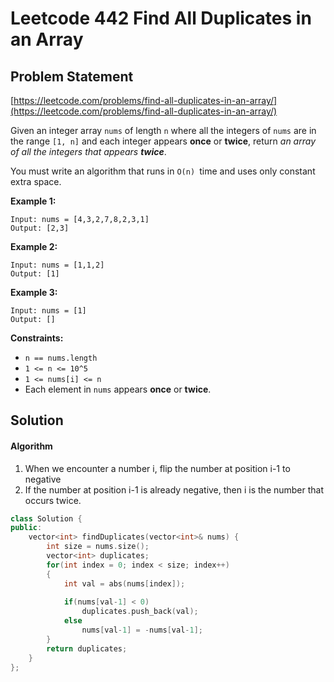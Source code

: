 # Leetcode 442 Find All Duplicates in an Array

## Problem Statement

[https://leetcode.com/problems/find-all-duplicates-in-an-array/](https://leetcode.com/problems/find-all-duplicates-in-an-array/)

Given an integer array `nums` of length `n` where all the integers of `nums` are in the range `[1, n]` and each integer appears **once** or **twice**, return _an array of all the integers that appears **twice**_.

You must write an algorithm that runs in `O(n) `time and uses only constant extra space.

**Example 1:**

```
Input: nums = [4,3,2,7,8,2,3,1]
Output: [2,3]
```

**Example 2:**

```
Input: nums = [1,1,2]
Output: [1]
```

**Example 3:**

```
Input: nums = [1]
Output: []
```

**Constraints:**

* `n == nums.length`
* `1 <= n <= 10^5`
* `1 <= nums[i] <= n`
* Each element in `nums` appears **once** or **twice**.

## Solution

#### Algorithm

1. When we encounter a number i, flip the number at position i-1 to negative
2. If the number at position i-1 is already negative, then i is the number that occurs twice.

```cpp
class Solution {
public:
    vector<int> findDuplicates(vector<int>& nums) {
        int size = nums.size();
        vector<int> duplicates;
        for(int index = 0; index < size; index++)
        {
            int val = abs(nums[index]);
            
            if(nums[val-1] < 0)
                duplicates.push_back(val);
            else
                nums[val-1] = -nums[val-1];
        }
        return duplicates;
    }
};
```
